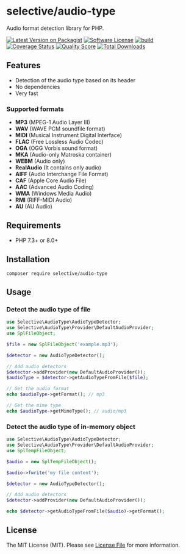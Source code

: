 # selective/audio-type

Audio format detection library for PHP.

[![Latest Version on Packagist](https://img.shields.io/github/release/selective-php/audio-type.svg)](https://packagist.org/packages/selective/audio-type)
[![Software License](https://img.shields.io/badge/license-MIT-brightgreen.svg)](LICENSE)
[![build](https://github.com/selective-php/audio-type/workflows/build/badge.svg)](https://github.com/selective-php/audio-type/actions)
[![Coverage Status](https://img.shields.io/scrutinizer/coverage/g/selective-php/audio-type.svg)](https://scrutinizer-ci.com/g/selective-php/audio-type/code-structure)
[![Quality Score](https://img.shields.io/scrutinizer/quality/g/selective-php/audio-type.svg)](https://scrutinizer-ci.com/g/selective-php/audio-type/?branch=master)
[![Total Downloads](https://img.shields.io/packagist/dt/selective/audio-type.svg)](https://packagist.org/packages/selective/audio-type/stats)


## Features

* Detection of the audio type based on its header
* No dependencies
* Very fast

### Supported formats

* **MP3** (MPEG-1 Audio Layer III)
* **WAV** (WAVE PCM soundfile format)
* **MIDI** (Musical Instrument Digital Interface)
* **FLAC** (Free Lossless Audio Codec)
* **OGA** (OGG Vorbis sound format)
* **MKA** (Audio-only Matroska container)
* **WEBM** (Audio only)
* **RealAudio** (It contains only audio)
* **AIFF** (Audio Interchange File Format)
* **CAF** (Apple Core Audio File)
* **AAC** (Advanced Audio Coding)
* **WMA** (Windows Media Audio)
* **RMI** (RIFF-MIDI Audio)
* **AU** (AU Audio)

## Requirements

* PHP 7.3+ or 8.0+

## Installation

```
composer require selective/audio-type
```

## Usage

### Detect the audio type of file

```php
use Selective\AudioType\AudioTypeDetector;
use Selective\AudioType\Provider\DefaultAudioProvider;
use SplFileObject;

$file = new SplFileObject('example.mp3');

$detector = new AudioTypeDetector();

// Add audio detectors
$detector->addProvider(new DefaultAudioProvider());
$audioType = $detector->getAudioTypeFromFile($file);

// Get the audio format
echo $audioType->getFormat(); // mp3

// Get the mime type
echo $audioType->getMimeType(); // audio/mp3
```

### Detect the audio type of in-memory object

```php
use Selective\AudioType\AudioTypeDetector;
use Selective\AudioType\Provider\DefaultAudioProvider;
use SplTempFileObject;

$audio = new SplTempFileObject();

$audio->fwrite('my file content');

$detector = new AudioTypeDetector();

// Add audio detectors
$detector->addProvider(new DefaultAudioProvider());

echo $detector->getAudioTypeFromFile($audio)->getFormat();
```

## License

The MIT License (MIT). Please see [License File](LICENSE) for more information.
